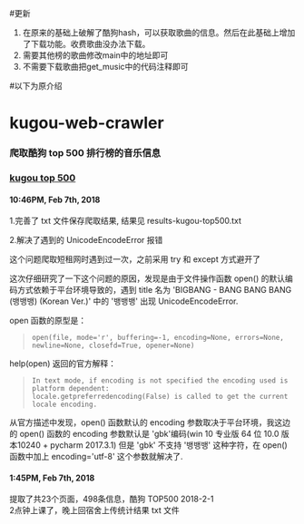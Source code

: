 #更新
1. 在原来的基础上破解了酷狗hash，可以获取歌曲的信息。然后在此基础上增加了下载功能。收费歌曲没办法下载。
2. 需要其他榜的歌曲修改main中的地址即可
3. 不需要下载歌曲把get_music中的代码注释即可


#以下为原介绍
# kugou-web-crawler
### 爬取酷狗 top 500 排行榜的音乐信息  
### [kugou top 500](http://www.kugou.com/yy/rank/home/1-8888.html?from=rank)
#### 10:46PM, Feb 7th, 2018

1.完善了 txt 文件保存爬取结果, 结果见 results-kugou-top500.txt

2.解决了遇到的 UnicodeEncodeError 报错

这个问题爬取短租网时遇到过一次，之前采用 try 和 except 方式避开了

这次仔细研究了一下这个问题的原因，发现是由于文件操作函数 open() 的默认编码方式依赖于平台环境导致的，遇到 title 名为 'BIGBANG - BANG BANG BANG (뱅뱅뱅) (Korean Ver.)' 中的 '뱅뱅뱅' 出现 UnicodeEncodeError.

open 函数的原型是：

> ```
> open(file, mode='r', buffering=-1, encoding=None, errors=None, newline=None, closefd=True, opener=None)
> ```

help(open) 返回的官方解释：

> ```
> In text mode, if encoding is not specified the encoding used is platform dependent:
> locale.getpreferredencoding(False) is called to get the current locale encoding.
> ```

从官方描述中发现，open() 函数默认的 encoding 参数取决于平台环境，我这边的 open() 函数的 encoding 参数默认是 'gbk'编码(win 10 专业版 64 位 10.0 版本10240 + pycharm 2017.3.1)
但是 'gbk' 不支持 '뱅뱅뱅' 这种字符，在 open() 函数中加上 encoding='utf-8' 这个参数就解决了.



#### 1:45PM, Feb 7th, 2018  

提取了共23个页面，498条信息，酷狗 TOP500 2018-2-1  
2点钟上课了，晚上回宿舍上传统计结果 txt 文件
